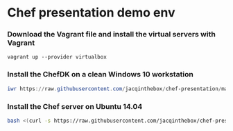 # Chef presentation demo env



### Download the Vagrant file and install the virtual servers with Vagrant

```
vagrant up --provider virtualbox
```


### Install the ChefDK on a clean Windows 10 workstation

```Powershell
iwr https://raw.githubusercontent.com/jacqinthebox/chef-presentation/master/w10chefdk.ps1 -UseBasicParsing | iex
```

### Install the Chef server on Ubuntu 14.04
```Bash
bash <(curl -s https://raw.githubusercontent.com/jacqinthebox/chef-presentation/master/chefserver.txt)
```


